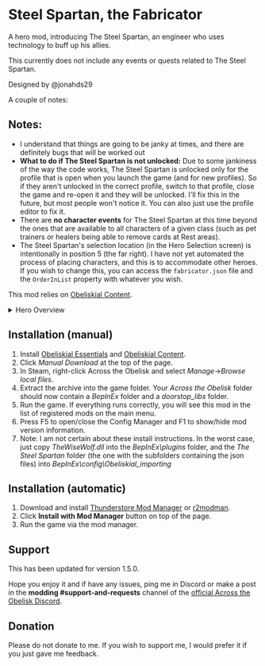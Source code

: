 # Steel Spartan, the Fabricator

A hero mod, introducing The Steel Spartan, an engineer who uses technology to buff up his allies. 

This currently does not include any events or quests related to The Steel Spartan. 

Designed by @jonahds29

A couple of notes:
## Notes:
- I understand that things are going to be janky at times, and there are definitely bugs that will be worked out
- **What to do if The Steel Spartan is not unlocked:** Due to some jankiness of the way the code works, The Steel Spartan is unlocked only for the profile that is open when you launch the game (and for new profiles). So if they aren't unlocked in the correct profile, switch to that profile, close the game and re-open it and they will be unlocked. I'll fix this in the future, but most people won't notice it. You can also just use the profile editor to fix it.
- There are **no character events** for The Steel Spartan at this time beyond the ones that are available to all characters of a given class (such as pet trainers or healers being able to remove cards at Rest areas).
- The Steel Spartan's selection location (in the Hero Selection screen) is intentionally in position 5 (the far right). I have not yet automated the process of placing characters, and this is to accommodate other heroes. If you wish to change this, you can access the `fabricator.json` file and the `OrderInList` property with whatever you wish.

This mod relies on [Obeliskial Content](https://across-the-obelisk.thunderstore.io/package/meds/Obeliskial_Content/).


<details>
<summary>Hero Overview</summary>

### Overview
![Fabricator](https://raw.githubusercontent.com/binbinmods/Fabricator/refs/heads/main/Assets/fabricator.png)


### Starter Card
![Defense Drone](https://raw.githubusercontent.com/binbinmods/Fabricator/refs/heads/main/Assets/defencedrone.png)
![Attack Turret](https://raw.githubusercontent.com/binbinmods/Fabricator/refs/heads/main/Assets/attackturret.png)
![Target Locked](https://raw.githubusercontent.com/binbinmods/Fabricator/refs/heads/main/Assets/targetlocked.png)

### Level 1
- Quick Thinking: When you play an Enchantment on a hero grant 1 Inspire and 1 Energize

### Level 2

![Mental Mutilator](https://raw.githubusercontent.com/binbinmods/Fabricator/refs/heads/main/Assets/mentalmultilator.png)
![Elemental Repeater](https://raw.githubusercontent.com/binbinmods/Fabricator/refs/heads/main/Assets/elementalrepeater.png)
![Torso Terror](https://raw.githubusercontent.com/binbinmods/Fabricator/refs/heads/main/Assets/torsoterror.png)

![Hold the Line](https://raw.githubusercontent.com/binbinmods/Fabricator/refs/heads/main/Assets/holdtheline.png)

### Level 3

- Overclocking: Effects on this hero that occur at the start of turn happen twice
- Preparing for Distaster: Taunt +1. Taunt on this hero can stack. This hero gains 5% more Block and Shield for each stack of Taunt.

### Level 4

![Think Fast!](https://raw.githubusercontent.com/binbinmods/Fabricator/refs/heads/main/Assets/thinkfast.png)

![Decoy Kit](https://raw.githubusercontent.com/binbinmods/Fabricator/refs/heads/main/Assets/decoykit.png)

### Level 5

- Great Minds Think Alike: Whenever a different hero plays an Enchantment on a hero, shuffle with Vanish into your deck and theirs. The version in the other hero's deck has the cost increased by 1, the version in your deck has the cost unchanged. (3x/round)
- The Great Wall: At end of turn, all heroes gain 10 Block and Shield for every Taunt you have

</details>


## Installation (manual)

1. Install [Obeliskial Essentials](https://across-the-obelisk.thunderstore.io/package/meds/Obeliskial_Essentials/) and [Obeliskial Content](https://across-the-obelisk.thunderstore.io/package/meds/Obeliskial_Content/).
2. Click _Manual Download_ at the top of the page.
3. In Steam, right-click Across the Obelisk and select _Manage_->_Browse local files_.
4. Extract the archive into the game folder. Your _Across the Obelisk_ folder should now contain a _BepInEx_ folder and a _doorstop\_libs_ folder.
5. Run the game. If everything runs correctly, you will see this mod in the list of registered mods on the main menu.
6. Press F5 to open/close the Config Manager and F1 to show/hide mod version information.
7. Note: I am not certain about these install instructions. In the worst case, just copy _TheWiseWolf.dll_ into the _BepInEx\plugins_ folder, and the _The Steel Spartan_ folder (the one with the subfolders containing the json files) into _BepInEx\config\Obeliskial\_importing_

## Installation (automatic)

1. Download and install [Thunderstore Mod Manager](https://www.overwolf.com/app/Thunderstore-Thunderstore_Mod_Manager) or [r2modman](https://across-the-obelisk.thunderstore.io/package/ebkr/r2modman/).
2. Click **Install with Mod Manager** button on top of the page.
3. Run the game via the mod manager.

## Support

This has been updated for version 1.5.0.

Hope you enjoy it and if have any issues, ping me in Discord or make a post in the **modding #support-and-requests** channel of the [official Across the Obelisk Discord](https://discord.gg/across-the-obelisk-679706811108163701).

## Donation

Please do not donate to me. If you wish to support me, I would prefer it if you just gave me feedback. 